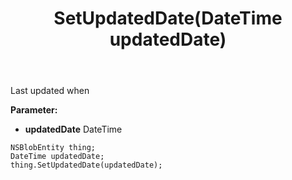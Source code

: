 ﻿---
uid: crmscript_ref_NSBlobEntity_SetUpdatedDate
title: SetUpdatedDate(DateTime updatedDate)
intellisense: NSBlobEntity.SetUpdatedDate
keywords: NSBlobEntity, GetUpdatedDate
so.topic: reference
---

Last updated when

**Parameter:** 
 - **updatedDate** DateTime

```crmscript
NSBlobEntity thing;
DateTime updatedDate;
thing.SetUpdatedDate(updatedDate);
```

